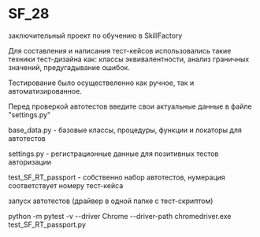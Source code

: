 # SF_28
заключительный проект по обучению в SkillFactory

Для составления и написания тест-кейсов использовались такие техники тест-дизайна как: классы эквивалентности, анализ граничных значений, предугадывание ошибок.

Тестирование было осуществеленно как ручное, так и автоматизированное.


Перед проверкой автотестов введите свои актуальные данные в файле "settings.py"


base_data.py - базовые классы, процедуры, функции и локаторы для автотестов

settings.py - регистрационные данные для позитивных тестов авторизации

test_SF_RT_passport - собственно набор автотестов, нумерация соответствует номеру тест-кейса

запуск автотестов (драйвер в одной папке с тест-скриптом)

python -m pytest -v --driver Chrome --driver-path chromedriver.exe test_SF_RT_passport.py
